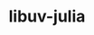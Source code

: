 ---
title: "libuv-julia"
layout: cache
categories: [package, develop-2024-02-25]
meta: {"versions": ["1.44.2"], "compilers": ["gcc@=11.4.0"], "oss": ["ubuntu20.04"], "platforms": ["linux"], "targets": ["x86_64_v3"], "stacks": ["e4s", "root"], "num_specs": 1, "num_specs_by_stack": {"e4s": 1, "root": 1}}
spec_details: [{"hash": "gciisu6ypr7qbrdwmvm2mk2g3s7grldd", "compiler": "gcc@=11.4.0", "versions": ["1.44.2"], "os": "ubuntu20.04", "platform": "linux", "target": "x86_64_v3", "variants": ["build_system=autotools"], "stacks": ["e4s", "root"], "size": "-", "tarball": "https://binaries.spack.io/develop-2024-02-25/build_cache/linux-ubuntu20.04-x86_64_v3/gcc-11.4.0/libuv-julia-1.44.2/linux-ubuntu20.04-x86_64_v3-gcc-11.4.0-libuv-julia-1.44.2-gciisu6ypr7qbrdwmvm2mk2g3s7grldd.spack"}]
---